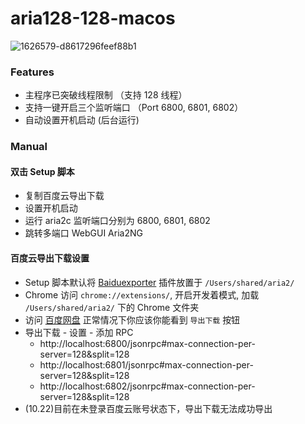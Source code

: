 # aria128-128-macos
![1626579-d8617296feef88b1](https://ws3.sinaimg.cn/large/006tNc79gy1fp58oqa50nj31kw0m3gos.jpg)
### Features
- 主程序已突破线程限制 （支持 128 线程）
- 支持一键开启三个监听端口 （Port 6800, 6801, 6802）
- 自动设置开机启动 (后台运行)
### Manual
#### 双击 Setup 脚本
- 复制百度云导出下载
- 设置开机启动
- 运行 aria2c 监听端口分别为 6800, 6801, 6802
- 跳转多端口 WebGUI Aria2NG
#### 百度云导出下载设置
- Setup 脚本默认将 [Baiduexporter](https://github.com/acgotaku/BaiduExporter) 插件放置于 `/Users/shared/aria2/` 
- Chrome 访问 `chrome://extensions/`, 开启开发着模式, 加载 `/Users/shared/aria2/` 下的 Chrome 文件夹
- 访问 [百度网盘](pan.baidu.com) 正常情况下你应该你能看到 `导出下载` 按钮
- 导出下载 - 设置 - 添加 RPC
  - http://localhost:6800/jsonrpc#max-connection-per-server=128&split=128
  - http://localhost:6801/jsonrpc#max-connection-per-server=128&split=128
  - http://localhost:6802/jsonrpc#max-connection-per-server=128&split=128
- (10.22)目前在未登录百度云账号状态下，导出下载无法成功导出
